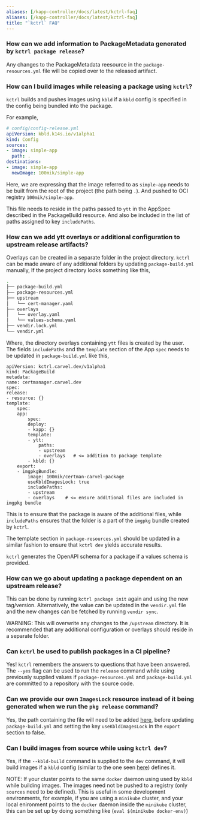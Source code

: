 ```yaml
---
aliases: [/kapp-controller/docs/latest/kctrl-faq]
aliases: [/kapp-controller/docs/latest/kctrl-faq]
title: "`kctrl` FAQ"
---
```


### How can we add information to PackageMetadata generated by `kctrl package release`?
Any changes to the PackageMetadata reesource in the `package-resources.yml` file will be copied over to the released artifact.

### How can I build images while releasing a package using `kctrl`?
`kctrl` builds and pushes images using `kbld` if a `kbld` config is specified in the config being bundled into the package.

For example,
```yaml
# config/config-release.yml
apiVersion: kbld.k14s.io/v1alpha1
kind: Config
sources:
- image: simple-app
  path: .
destinations:
- image: simple-app
  newImage: 100mik/simple-app
```
Here, we are expressing that the image referred to as `simple-app` needs to be built from the root of the project (the path being `.`).
And pushed to OCI registry `100mik/simple-app`.

This file needs to reside in the paths passed to `ytt` in the AppSpec described in the PackageBuild resource. And also be included 
in the list of paths assigned to key `includePaths`.

### How can we add ytt overlays or additional configuration to upstream release artifacts?
Overlays can be created in a separate folder in the project directory. `kctrl` can be made aware of any additional folders by updating `package-build.yml` manually,
If the project directory looks something like this,
```bash
.
├── package-build.yml
├── package-resources.yml
├── upstream
│   └── cert-manager.yaml
├── overlays
│   └── overlay.yaml
│   └── values-schema.yaml
├── vendir.lock.yml
└── vendir.yml
```
Where, the directory overlays containing `ytt` files is created by the user. The fields `includePaths` and the `template` section of the App `spec` needs to be updated in `package-build.yml` like this,
```
apiVersion: kctrl.carvel.dev/v1alpha1
kind: PackageBuild
metadata:
name: certmanager.carvel.dev
spec:
release:
- resource: {}
template:
    spec:
    app:
        spec:
        deploy:
        - kapp: {}
        template:
        - ytt:
            paths:
            - upstream
            - overlays   # <= addition to package template
        - kbld: {}
    export:
    - imgpkgBundle:
        image: 100mik/certman-carvel-package
        useKbldImagesLock: true
        includePaths:
        - upstream
        - overlays    # <= ensure additional files are included in imgpkg bundle
```
This is to ensure that the package is aware of the additional files, while `includePaths` ensures that the folder is a part of the `imgpkg` bundle created by `kctrl`.

The template section in `package-resources.yml` should be updated in a similar fashion to ensure that `kctrl dev` yields accurate results.

`kctrl` generates the OpenAPI schema for a package if a values schema is provided.

### How can we go about updating a package dependent on an upstream release?
This can be done by running `kctrl package init` again and using the new tag/version. Alternatively, the value can be updated in the `vendir.yml` file and the new changes can be fetched by running `vendir sync`.

WARNING: This will overwrite any changes to the `/upstream` directory. It is recommended that any additional configuration or overlays should reside in a separate folder.

### Can `kctrl` be used to publish packages in a CI pipeline?
Yes! `kctrl` remembers the answers to questions that have been answered.
The `--yes` flag can be used to run the `release` command while using previously supplied
values if `package-resources.yml` and `package-build.yml` are committed to a repository with the source code.

### Can we provide our own `ImagesLock` resource instead of it being generated when we run the `pkg release` command?
Yes, the path containing the file will need to be added [here](/kapp-controller/docs/develop/kctrl-faq/#how-can-we-add-ytt-overlays-and-values-schema-for-upstream-release-artifacts), before updating `package-build.yml` and setting the key `useKbldImagesLock` in the `export` section to false.

### Can I build images from source while using `kctrl dev`?
Yes, if the `--kbld-build` command is supplied to the `dev` command, it will build images if a `kbld` config (similar to the one seen [here](https://carvel.dev/kapp-controller/docs/latest/kctrl-faq/#how-can-i-build-images-while-releasing-a-package-using-kctrl)) defines it.

NOTE: If your cluster points to the same `docker` daemon using used by `kbld` while building images. The images need not be pushed to a registry (only `sources` need to be defined).
This is useful in some development environments, for example, if you are using a `minikube` cluster, and your local enironment points to the 
`docker` daemon inside the `minikube` cluster, this can be set up by doing something like (`eval $(minikube docker-env)`)
